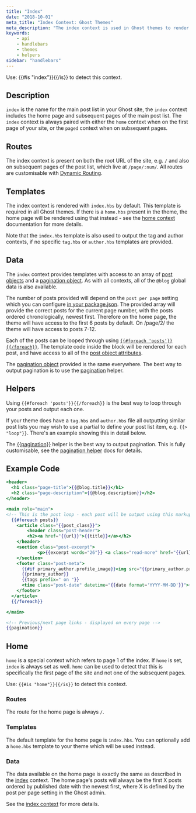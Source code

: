```yaml
---
title: "Index"
date: "2018-10-01"
meta_title: "Index Context: Ghost Themes"
meta_description: "The index context is used in Ghost themes to render lists of posts in a publication. Learn more about contexts and building custom theme 👻"
keywords:
    - api
    - handlebars
    - themes
    - helpers
sidebar: "handlebars"
---
```



Use: {{#is "index"}}{{/is}} to detect this context.

## Description

`index` is the name for the main post list in your Ghost site, the `index` context includes the home page and subsequent pages of the main post list. The `index` context is always paired with either the `home` context when on the first page of your site, or the `paged` context when on subsequent pages.

## Routes

The index context is present on both the root URL of the site, e.g. `/` and also on subsequent pages of the post list, which live at `/page/:num/`. All routes are customisable with [Dynamic Routing](/v2/docs/dynamic-routing).

## Templates

The index context is rendered with `index.hbs` by default. This template is required in all Ghost themes. If there is a `home.hbs` present in the theme, the home page will be rendered using that instead - see the [home context](doc:home-context) documentation for more details.

Note that the `index.hbs` template is also used to output the tag and author contexts, if no specific `tag.hbs` or `author.hbs` templates are provided.

## Data

The `index` context provides templates with access to an array of [post objects](/docs/post-context#section-post-object-attributes) and a [pagination object](/docs/pagination#section-pagination-attributes). As with all contexts, all of the `@blog` global data is also available.

The number of posts provided will depend on the `post per page` setting which you can configure [in your package.json](/docs/packagejson#section--config-posts_per_page-). The provided array will provide the correct posts for the current page number, with the posts ordered chronologically, newest first. Therefore on the home page, the theme will have access to the first 6 posts by default. On /page/2/ the theme will have access to posts 7-12.

Each of the posts can be looped through using [`{{#foreach 'posts'}}{{/foreach}}`](doc:foreach). The template code inside the block will be rendered for each post, and have access to all of the [post object attributes](/docs/post-context#post-object-attributes).

The [pagination object](/docs/pagination#section-pagination-attributes) provided is the same everywhere. The best way to output pagination is to use the [pagination](doc:pagination) helper.

## Helpers

Using `{{#foreach 'posts'}}{{/foreach}}` is the best way to loop through your posts and output each one.

If your theme does have a `tag.hbs` and `author.hbs` file all outputting similar post lists you may wish to use a partial to define your post list item, e.g. `{{> "loop"}}`. There's an example showing this in detail below.

The [{{pagination}}](doc:pagination) helper is the best way to output pagination. This is fully customisable, see the [pagination helper](doc:pagination) docs for details.

## Example Code

```html:title=post.hbs
<header>
  <h1 class="page-title">{{@blog.title}}</h1>
  <h2 class="page-description">{{@blog.description}}</h2>
</header>

<main role="main">
<!-- This is the post loop - each post will be output using this markup -->
  {{#foreach posts}}
	<article class="{{post_class}}">
 		<header class="post-header">
   		<h2><a href="{{url}}">{{title}}</a></h2>
    </header>
    <section class="post-excerpt">
 			<p>{{excerpt words="26"}} <a class="read-more" href="{{url}}">...</a></p>
    </section>
    <footer class="post-meta">
      {{#if primary_author.profile_image}}<img src="{{primary_author.profile_image}}" alt="Author image" />{{/if}}
      {{primary_author}}
      {{tags prefix=" on "}}
      <time class="post-date" datetime="{{date format='YYYY-MM-DD'}}">{{date format="DD MMMM YYYY"}}</time>
    </footer>
  </article>
  {{/foreach}}

</main>

<!-- Previous/next page links - displayed on every page -->
{{pagination}}

```

## Home

`home` is a special context which refers to page 1 of the index. If `home` is set, `index` is always set as well. `home` can be used to detect that this is specifically the first page of the site and not one of the subsequent pages.

Use: `{{#is "home"}}{{/is}}` to detect this context.

### Routes

The route for the home page is always `/`.

### Templates

The default template for the home page is `index.hbs`. You can optionally add a `home.hbs` template to your theme which will be used instead.

### Data

The data available on the home page is exactly the same as described in the [index](doc:index-context) context. The home page's posts will always be the first X posts ordered by published date with the newest first, where X is defined by the post per page setting in the Ghost admin.

See the [index context](doc:index-context) for more details.
